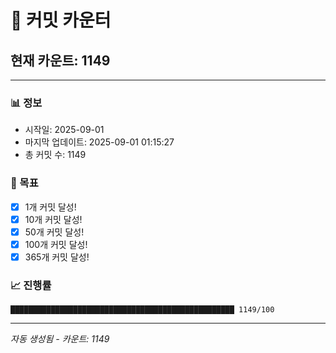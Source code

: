 # 🔢 커밋 카운터

## 현재 카운트: 1149

---

### 📊 정보
- 시작일: 2025-09-01
- 마지막 업데이트: 2025-09-01 01:15:27
- 총 커밋 수: 1149

### 🎯 목표
- [x] 1개 커밋 달성!
- [x] 10개 커밋 달성!
- [x] 50개 커밋 달성!
- [x] 100개 커밋 달성!
- [x] 365개 커밋 달성!

### 📈 진행률
```
██████████████████████████████████████████████████ 1149/100
```

---
*자동 생성됨 - 카운트: 1149*
